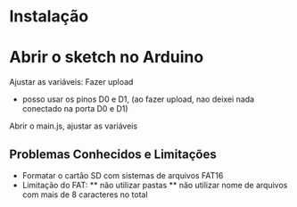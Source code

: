 Instalação
==========

# Abrir o sketch no Arduino
Ajustar as variáveis:
Fazer upload
 * posso usar os pinos D0 e D1, (ao fazer upload, nao deixei nada conectado na porta D0 e D1)

Abrir o main.js, ajustar as variáveis


Problemas Conhecidos e Limitações
---------------------------------

* Formatar o cartão SD com sistemas de arquivos FAT16
* Limitação do FAT:
** não utilizar pastas
** não utilizar nome de arquivos com mais de 8 caracteres no total
